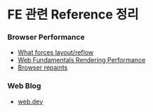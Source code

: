 # FE 관련 Reference 정리

### Browser Performance
 - [What forces layout/reflow](https://gist.github.com/paulirish/5d52fb081b3570c81e3a)
 - [Web Fundamentals Rendering Performance](https://developers.google.com/web/fundamentals/performance/rendering)
 - [Browser repaints](https://blog.logrocket.com/eliminate-content-repaints-with-the-new-layers-panel-in-chrome-e2c306d4d752/?gi=cd6271834cea)

### Web Blog
 - [web.dev](https://web.dev/blog/)

